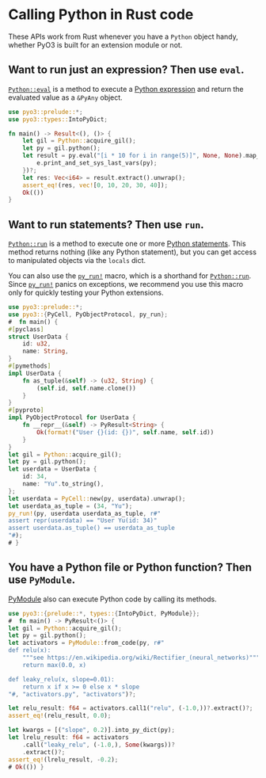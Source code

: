 # Calling Python in Rust code

These APIs work from Rust whenever you have a `Python` object handy, whether
PyO3 is built for an extension module or not.

## Want to run just an expression? Then use `eval`.

[`Python::eval`](https://pyo3.rs/master/doc/pyo3/struct.Python.html#method.eval) is
a method to execute a [Python expression](https://docs.python.org/3.7/reference/expressions.html)
and return the evaluated value as a `&PyAny` object.

```rust
use pyo3::prelude::*;
use pyo3::types::IntoPyDict;

fn main() -> Result<(), ()> {
    let gil = Python::acquire_gil();
    let py = gil.python();
    let result = py.eval("[i * 10 for i in range(5)]", None, None).map_err(|e| {
        e.print_and_set_sys_last_vars(py);
    })?;
    let res: Vec<i64> = result.extract().unwrap();
    assert_eq!(res, vec![0, 10, 20, 30, 40]);
    Ok(())
}
```

## Want to run statements? Then use `run`.

[`Python::run`] is a method to execute one or more
[Python statements](https://docs.python.org/3.7/reference/simple_stmts.html).
This method returns nothing (like any Python statement), but you can get
access to manipulated objects via the `locals` dict.

You can also use the [`py_run!`] macro, which is a shorthand for [`Python::run`].
Since [`py_run!`] panics on exceptions, we recommend you use this macro only for
quickly testing your Python extensions.

```rust
use pyo3::prelude::*;
use pyo3::{PyCell, PyObjectProtocol, py_run};
#  fn main() {
#[pyclass]
struct UserData {
    id: u32,
    name: String,
}
#[pymethods]
impl UserData {
    fn as_tuple(&self) -> (u32, String) {
        (self.id, self.name.clone())
    }
}
#[pyproto]
impl PyObjectProtocol for UserData {
    fn __repr__(&self) -> PyResult<String> {
        Ok(format!("User {}(id: {})", self.name, self.id))
    }
}
let gil = Python::acquire_gil();
let py = gil.python();
let userdata = UserData {
    id: 34,
    name: "Yu".to_string(),
};
let userdata = PyCell::new(py, userdata).unwrap();
let userdata_as_tuple = (34, "Yu");
py_run!(py, userdata userdata_as_tuple, r#"
assert repr(userdata) == "User Yu(id: 34)"
assert userdata.as_tuple() == userdata_as_tuple
"#);
# }
```

## You have a Python file or Python function? Then use `PyModule`.

[PyModule](https://pyo3.rs/master/doc/pyo3/types/struct.PyModule.html) also can
execute Python code by calling its methods.

```rust
use pyo3::{prelude::*, types::{IntoPyDict, PyModule}};
#  fn main() -> PyResult<()> {
let gil = Python::acquire_gil();
let py = gil.python();
let activators = PyModule::from_code(py, r#"
def relu(x):
    """see https://en.wikipedia.org/wiki/Rectifier_(neural_networks)"""
    return max(0.0, x)

def leaky_relu(x, slope=0.01):
    return x if x >= 0 else x * slope
"#, "activators.py", "activators")?;

let relu_result: f64 = activators.call1("relu", (-1.0,))?.extract()?;
assert_eq!(relu_result, 0.0);

let kwargs = [("slope", 0.2)].into_py_dict(py);
let lrelu_result: f64 = activators
    .call("leaky_relu", (-1.0,), Some(kwargs))?
    .extract()?;
assert_eq!(lrelu_result, -0.2);
# Ok(()) }
```

[`Python::run`]: https://pyo3.rs/master/doc/pyo3/struct.Python.html#method.run
[`py_run!`]: https://pyo3.rs/master/doc/pyo3/macro.py_run.html
